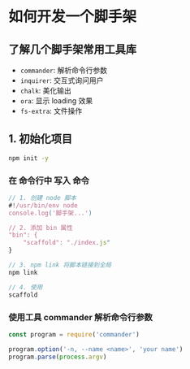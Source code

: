 # 如何开发一个脚手架

## 了解几个脚手架常用工具库

- `commander`: 解析命令行参数
- `inquirer`: 交互式询问用户
- `chalk`: 美化输出
- `ora`: 显示 loading 效果
- `fs-extra`: 文件操作

## 1. 初始化项目

```bash
npm init -y
```

### 在 命令行中 写入 命令

```js
// 1. 创建 node 脚本
#!/usr/bin/env node
console.log('脚手架...')

// 2. 添加 bin 属性
"bin": {
    "scaffold": "./index.js"
}

// 3. npm link 将脚本链接到全局
npm link

// 4. 使用
scaffold
```

### 使用工具 commander 解析命令行参数

```js
const program = require('commander')

program.option('-n, --name <name>', 'your name')
program.parse(process.argv)
```